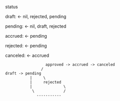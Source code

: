  status

 draft:    <- nil, rejected, pending

 pending:  <- nil, draft, rejected

 accrued:  <- pending

 rejected: <- pending

 canceled: <- accrued


                      approved -> accrued -> canceled
                    /
    draft -> pending 
               |     \
               |     rejected
               |              \
                \             /
                  -----------
